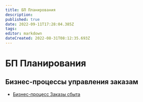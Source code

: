 ```yaml
---
title: БП Планирования
description: 
published: true
date: 2022-09-11T17:28:04.385Z
tags: 
editor: markdown
dateCreated: 2022-08-31T08:12:35.693Z
---
```


# БП Планирования

## Бизнес-процессы управления заказам

* [Бизнес-процесс Заказы сбыта](../upravlenie-proizvodstvom/biznes-processy-planirovaniya/zakazy-sbyta-bp.md)
